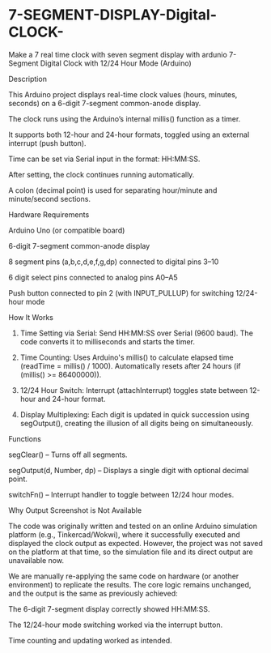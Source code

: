 # 7-SEGMENT-DISPLAY-Digital-CLOCK-
Make a 7 real time clock with seven segment display with ardunio 
7-Segment Digital Clock with 12/24 Hour Mode (Arduino)

Description

This Arduino project displays real-time clock values (hours, minutes, seconds) on a 6-digit 7-segment common-anode display.

The clock runs using the Arduino’s internal millis() function as a timer.

It supports both 12-hour and 24-hour formats, toggled using an external interrupt (push button).

Time can be set via Serial input in the format: HH:MM:SS.

After setting, the clock continues running automatically.

A colon (decimal point) is used for separating hour/minute and minute/second sections.


Hardware Requirements

Arduino Uno (or compatible board)

6-digit 7-segment common-anode display

8 segment pins (a,b,c,d,e,f,g,dp) connected to digital pins 3–10

6 digit select pins connected to analog pins A0–A5

Push button connected to pin 2 (with INPUT_PULLUP) for switching 12/24-hour mode


How It Works

1. Time Setting via Serial:
Send HH:MM:SS over Serial (9600 baud). The code converts it to milliseconds and starts the timer.


2. Time Counting:
Uses Arduino's millis() to calculate elapsed time (readTime = millis() / 1000).
Automatically resets after 24 hours (if (millis() >= 86400000)).


3. 12/24 Hour Switch:
Interrupt (attachInterrupt) toggles state between 12-hour and 24-hour format.


4. Display Multiplexing:
Each digit is updated in quick succession using segOutput(), creating the illusion of all digits being on simultaneously.



Functions

segClear() – Turns off all segments.

segOutput(d, Number, dp) – Displays a single digit with optional decimal point.

switchFn() – Interrupt handler to toggle between 12/24 hour modes.


Why Output Screenshot is Not Available

The code was originally written and tested on an online Arduino simulation platform (e.g., Tinkercad/Wokwi), where it successfully executed and displayed the clock output as expected.
However, the project was not saved on the platform at that time, so the simulation file and its direct output are unavailable now.

We are manually re-applying the same code on hardware (or another environment) to replicate the results. The core logic remains unchanged, and the output is the same as previously achieved:

The 6-digit 7-segment display correctly showed HH:MM:SS.

The 12/24-hour mode switching worked via the interrupt button.

Time counting and updating worked as intended.

